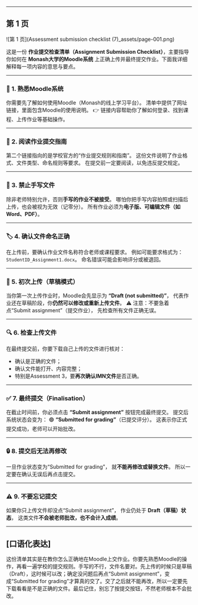 

---

## 第 1 页

![第 1 页](Assessment submission checklist (7)_assets/page-001.png)

这是一份 **作业提交检查清单（Assignment Submission Checklist）**，主要指导你如何在 **Monash大学的Moodle系统** 上正确上传并最终提交作业。下面我详细解释每一项内容的意思与要点。

---

### 🧭 1. 熟悉Moodle系统

你需要先了解如何使用Moodle（Monash的线上学习平台）。
清单中提供了网址链接，里面包含Moodle的使用说明。
👉 链接内容帮助你了解如何登录、找到课程、上传作业等基础操作。

---

### 📘 2. 阅读作业提交指南

第二个链接指向的是学校官方的“作业提交规则和指南”。
这份文件说明了作业格式、文件类型、命名规则等要求。
在提交前一定要阅读，以免违反提交规定。

---

### 🚫 3. 禁止手写文件

除非老师特别允许，否则**手写的作业不被接受**。
哪怕你把手写内容拍照或扫描后上传，也会被视为无效（记零分）。
所有作业必须为**电子版、可编辑文件（如Word、PDF）**。

---

### 🏷️ 4. 确认文件命名正确

在上传前，要确认作业文件名称符合老师或课程要求。
例如可能要求格式为：`StudentID_Assignment1.docx`。
命名错误可能会影响评分或被退回。

---

### 💾 5. 初次上传（草稿模式）

当你第一次上传作业时，Moodle会先显示为 **“Draft (not submitted)”**，
代表作业还在草稿阶段，你**仍然可以修改或重新上传文件**。
⚠️ 注意：不要急着点“Submit assignment”（提交作业），
先检查所有文件正确无误。

---

### 🔍 6. 检查上传文件

在最终提交前，你要下载自己上传的文件进行核对：

* 确认是正确的文件；
* 确认文件能打开、内容完整；
* 特别是Assessment 3，要**再次确认IMN文件**是否正确。

---

### ✅ 7. 最终提交（Finalisation）

在截止时间前，你必须点击 **“Submit assignment”** 按钮完成最终提交。
提交后系统状态会变为：
🟢 **“Submitted for grading”**（已提交评分）。
这表示你正式提交成功，老师可以开始批改。

---

### 🔒 8. 提交后无法再修改

一旦作业状态变为“Submitted for grading”，
就**不能再修改或替换文件**。
所以一定要在确认无误后再点击提交。

---

### ⚠️ 9. 不要忘记提交

如果你只上传文件却没点“Submit assignment”，
作业仍处于 **Draft（草稿）状态**，
这类文件**不会被老师批改，也不会计入成绩**。

---

## \[口语化表达]

这份清单其实是在教你怎么正确地在Moodle上交作业。你要先熟悉Moodle的操作，再看一遍学校的提交规则。手写的不行，文件名要对。先上传的时候只是草稿（Draft），这时候可以改；确定没问题后再点“Submit assignment”，变成“Submitted for grading”才算真的交了。交了之后就不能再改，所以一定要先下载看看是不是正确的文件。最后记住，别忘了按提交按钮，不然老师根本不会批改。
